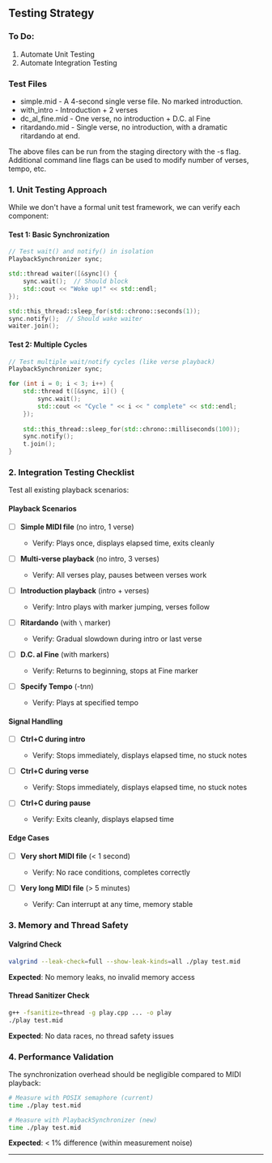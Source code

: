 ## Testing Strategy
### To Do:
1. Automate Unit Testing
2. Automate Integration Testing

### Test Files

- simple.mid - A 4-second single verse file.  No marked introduction.
- with_intro - Introduction + 2 verses
- dc_al_fine.mid - One verse, no introduction + D.C. al Fine
- ritardando.mid - Single verse, no introduction, with a dramatic ritardando at end.  

The above files can be run from the staging directory with the -s flag.
Additional command line flags can be used to modify number of verses, tempo, etc.

### 1. Unit Testing Approach

While we don't have a formal unit test framework, we can verify each component:

#### Test 1: Basic Synchronization
```cpp
// Test wait() and notify() in isolation
PlaybackSynchronizer sync;

std::thread waiter([&sync]() {
    sync.wait();  // Should block
    std::cout << "Woke up!" << std::endl;
});

std::this_thread::sleep_for(std::chrono::seconds(1));
sync.notify();  // Should wake waiter
waiter.join();
```

#### Test 2: Multiple Cycles
```cpp
// Test multiple wait/notify cycles (like verse playback)
PlaybackSynchronizer sync;

for (int i = 0; i < 3; i++) {
    std::thread t([&sync, i]() {
        sync.wait();
        std::cout << "Cycle " << i << " complete" << std::endl;
    });
    
    std::this_thread::sleep_for(std::chrono::milliseconds(100));
    sync.notify();
    t.join();
}
```

### 2. Integration Testing Checklist

Test all existing playback scenarios:

#### Playback Scenarios
- [ ] **Simple MIDI file** (no intro, 1 verse)
  - Verify: Plays once, displays elapsed time, exits cleanly
  
- [ ] **Multi-verse playback** (no intro, 3 verses)
  - Verify: All verses play, pauses between verses work
  
- [ ] **Introduction playback** (intro + verses)
  - Verify: Intro plays with marker jumping, verses follow
  
- [ ] **Ritardando** (with `\` marker)
  - Verify: Gradual slowdown during intro or last verse
  
- [ ] **D.C. al Fine** (with markers)
  - Verify: Returns to beginning, stops at Fine marker

- [ ] **Specify Tempo** (-t*nn*)
  - Verify: Plays at specified tempo

#### Signal Handling
- [ ] **Ctrl+C during intro**
  - Verify: Stops immediately, displays elapsed time, no stuck notes
  
- [ ] **Ctrl+C during verse**
  - Verify: Stops immediately, displays elapsed time, no stuck notes
  
- [ ] **Ctrl+C during pause**
  - Verify: Exits cleanly, displays elapsed time

#### Edge Cases
- [ ] **Very short MIDI file** (< 1 second)
  - Verify: No race conditions, completes correctly
  
- [ ] **Very long MIDI file** (> 5 minutes)
  - Verify: Can interrupt at any time, memory stable

### 3. Memory and Thread Safety

#### Valgrind Check
```bash
valgrind --leak-check=full --show-leak-kinds=all ./play test.mid
```
**Expected**: No memory leaks, no invalid memory access

#### Thread Sanitizer Check
```bash
g++ -fsanitize=thread -g play.cpp ... -o play
./play test.mid
```
**Expected**: No data races, no thread safety issues

### 4. Performance Validation

The synchronization overhead should be negligible compared to MIDI playback:

```bash
# Measure with POSIX semaphore (current)
time ./play test.mid

# Measure with PlaybackSynchronizer (new)
time ./play test.mid
```

**Expected**: < 1% difference (within measurement noise)

---
